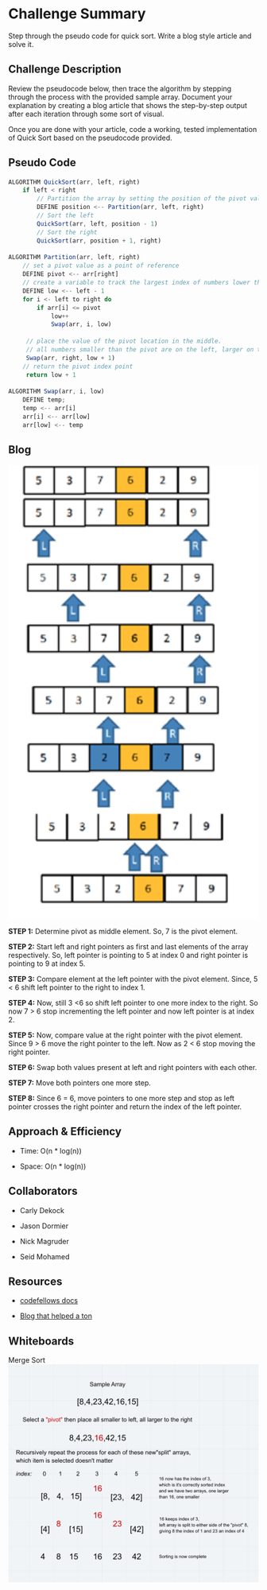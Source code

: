 # Challenge Summary
<!-- Short summary or background information -->
Step through the pseudo code for quick sort. Write a blog style article and solve it.

## Challenge Description
<!-- Description of the challenge -->
Review the pseudocode below, then trace the algorithm by stepping through the process with the provided sample array. Document your explanation by creating a blog article that shows the step-by-step output after each iteration through some sort of visual.

Once you are done with your article, code a working, tested implementation of Quick Sort based on the pseudocode provided.

## Pseudo Code

```javascript
ALGORITHM QuickSort(arr, left, right)
    if left < right
        // Partition the array by setting the position of the pivot value 
        DEFINE position <-- Partition(arr, left, right)
        // Sort the left
        QuickSort(arr, left, position - 1)
        // Sort the right
        QuickSort(arr, position + 1, right)

ALGORITHM Partition(arr, left, right)
    // set a pivot value as a point of reference
    DEFINE pivot <-- arr[right]
    // create a variable to track the largest index of numbers lower than the defined pivot
    DEFINE low <-- left - 1
    for i <- left to right do
        if arr[i] <= pivot
            low++
            Swap(arr, i, low)

     // place the value of the pivot location in the middle.
     // all numbers smaller than the pivot are on the left, larger on the right. 
     Swap(arr, right, low + 1)
    // return the pivot index point
     return low + 1

ALGORITHM Swap(arr, i, low)
    DEFINE temp;
    temp <-- arr[i]
    arr[i] <-- arr[low]
    arr[low] <-- temp
```

## Blog

![picture of quicksort](./assets/diagram.png)

__STEP 1:__ Determine pivot as middle element. So, 7 is the pivot element.

__STEP 2:__ Start left and right pointers as first and last elements of the array respectively. So, left pointer is pointing to 5 at index 0 and right pointer is pointing to 9 at index 5.

__STEP 3:__ Compare element at the left pointer with the pivot element. Since, 5 < 6 shift left pointer to the right to index 1.

__STEP 4:__ Now, still 3 <6 so shift left pointer to one more index to the right. So now 7 > 6 stop incrementing the left pointer and now left pointer is at index 2.

__STEP 5:__ Now, compare value at the right pointer with the pivot element. Since 9 > 6 move the right pointer to the left. Now as 2 < 6 stop moving the right pointer.

__STEP 6:__ Swap both values present at left and right pointers with each other.

__STEP 7:__ Move both pointers one more step.

__STEP 8:__ Since 6 = 6, move pointers to one more step and stop as left pointer crosses the right pointer and return the index of the left pointer.

## Approach & Efficiency
<!-- What approach did you take? Why? What is the Big O space/time for this approach? -->

- Time: O(n * log(n))

- Space: O(n * log(n))

## Collaborators

- Carly Dekock

- Jason Dormier

- Nick Magruder

- Seid Mohamed

## Resources

- [codefellows docs](https://codefellows.github.io/common_curriculum/data_structures_and_algorithms/Code_401/class-28/)

- [Blog that helped a ton](https://www.guru99.com/quicksort-in-javascript.html)

## Whiteboards

Merge Sort
![whiteboard of quick sort](../../assets/quick-sort.png)
